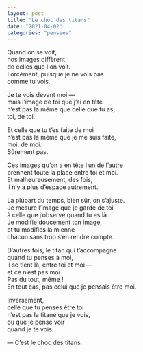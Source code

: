 ```yaml
---
layout: post
title: "Le choc des titans"
date: "2021-04-02"
categories: "pensees"
---
```


Quand on se voit,  
nos images diffèrent  
de celles que l'on voit.  
Forcément, puisque je ne vois pas  
comme tu vois.

Je te vois devant moi —  
mais l’image de toi que j’ai en tête  
n’est pas la même que celle que tu as,  
toi, de toi.  

Et celle que tu t’es faite de moi  
n’est pas la même que je me suis faite,  
moi, de moi.  
Sûrement pas.  

Ces images qu’on a en tête l’un de l’autre  
prennent toute la place entre toi et moi.  
Et malheureusement, des fois,  
il n’y a plus d’espace autrement.  

La plupart du temps, bien sûr, on s’ajuste.  
Je mesure l’image que je garde de toi  
à celle que j’observe quand tu es là.  
Je modifie doucement ton image,  
et tu modifies la mienne —  
chacun sans trop s’en rendre compte.  

D’autres fois, le titan qui t’accompagne  
quand tu penses à moi,  
il se tient là, entre toi et moi —  
et ce n’est pas moi.  
Pas du tout, même !  
En tout cas, pas celui que je pensais être moi.  

Inversement,  
celle que tu penses être toi  
n’est pas la titane que je vois,  
ou que je pense voir  
quand je te vois.  

— C’est le choc des titans.  
